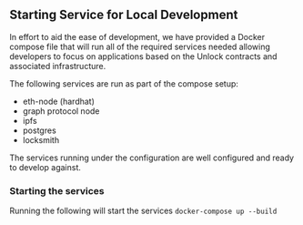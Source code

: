 ## Starting Service for Local Development

In effort to aid the ease of development, we have provided a Docker compose file that will run all of the required services needed allowing developers to focus on applications based on the Unlock contracts and associated infrastructure.

The following services are run as part of the compose setup:

* eth-node (hardhat)
* graph protocol node
* ipfs
* postgres
* locksmith

The services running under the configuration are well configured and ready to develop against.

### Starting the services

Running the following will start the services
```docker-compose up --build```
